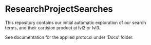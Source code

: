 # ResearchProjectSearches

This repository contains our initial automatic exploration of our search terms, and their cartision product at lvl2 or lvl3. 

See documentation for the applied protocol under 'Docs' folder.
